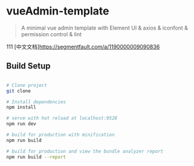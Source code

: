 # vueAdmin-template

> A minimal vue admin template with Element UI & axios & iconfont & permission control & lint
 
111
[中文文档]https://segmentfault.com/a/1190000009090836


## Build Setup

``` bash

# Clone project
git clone 

# Install dependencies
npm install

# serve with hot reload at localhost:9528
npm run dev

# build for production with minification
npm run build

# build for production and view the bundle analyzer report
npm run build --report
```

